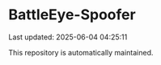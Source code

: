 # BattleEye-Spoofer

Last updated: 2025-06-04 04:25:11

This repository is automatically maintained.
